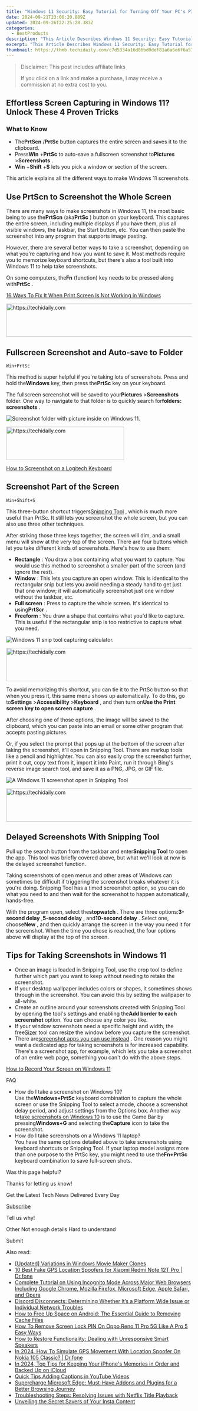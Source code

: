 ```yaml
---
title: "Windows 11 Security: Easy Tutorial for Turning Off Your PC's PIN Access"
date: 2024-09-21T23:06:20.889Z
updated: 2024-09-26T22:25:28.383Z
categories:
  - BestProducts
description: "This Article Describes Windows 11 Security: Easy Tutorial for Turning Off Your PC's PIN Access"
excerpt: "This Article Describes Windows 11 Security: Easy Tutorial for Turning Off Your PC's PIN Access"
thumbnail: https://thmb.techidaily.com/c7d5334a16d86bd0def81a6a6e6f6a57897cdf76fff62c24b07135a4d8d600fb.jpg
---
```


>  Disclaimer: This post includes affiliate links
>
>  If you click on a link and make a purchase, I may receive a commission at no extra cost to you.
>

## Effortless Screen Capturing in Windows 11? Unlock These 4 Proven Tricks
### What to Know

* The**PrtScn** /**PrtSc** button captures the entire screen and saves it to the clipboard.
* Press**Win** +**PrtSc** to auto-save a fullscreen screenshot to**Pictures** \>**Screenshots** .
* **Win** +**Shift** +**S** lets you pick a window or section of the screen.

 This article explains all the different ways to make Windows 11 screenshots.

## Use PrtScn to Screenshot the Whole Screen

 There are many ways to make screenshots in Windows 11, the most basic being to use the**PrtScn** (aka**PrtSc** ) button on your keyboard. This captures the entire screen, including multiple displays if you have them, plus all visible windows, the taskbar, the Start button, etc. You can then paste the screenshot into any program that supports image pasting.

 However, there are several better ways to take a screenshot, depending on what you're capturing and how you want to save it. Most methods require you to memorize keyboard shortcuts, but there's also a tool built into Windows 11 to help take screenshots.

 On some computers, the**Fn** (function) key needs to be pressed along with**PrtSc** .

[16 Ways To Fix It When Print Screen Is Not Working in Windows](https://www.lifewire.com/fix-print-screen-not-working-5442833)

<!-- affiliate ads begin -->
<a href="https://appsumo.8odi.net/c/5597632/2100542/7443" target="_top" id="2100542">
  <img src="//a.impactradius-go.com/display-ad/7443-2100542" border="0" alt="https://techidaily.com" width="728" height="90"/>
</a>
<img height="0" width="0" src="https://appsumo.8odi.net/i/5597632/2100542/7443" style="position:absolute;visibility:hidden;" border="0" />
<!-- affiliate ads end -->

## Fullscreen Screenshot and Auto-save to Folder

 `Win+PrtSc`

 This method is super helpful if you're taking lots of screenshots. Press and hold the**Windows** key, then press the**PrtSc** key on your keyboard.

 The fullscreen screenshot will be saved to your**Pictures** \>**Screenshots** folder. One way to navigate to that folder is to quickly search for**folders: screenshots** .

![ Screenshot folder with picture inside on Windows 11.](https://www.lifewire.com/thmb/9JnkOkVNK4-g810E3yMqwhOjIcY=/1500x0/filters:no_upscale():max_bytes(150000):strip_icc():format(webp)/windows-11-screenshots-615d31976db445bb9f725b510becd850.png)

<!-- affiliate ads begin -->
<a href="https://aligracehair.sjv.io/c/5597632/2135357/19272" target="_top" id="2135357">
  <img src="//a.impactradius-go.com/display-ad/19272-2135357" border="0" alt="https://techidaily.com" width="320" height="90"/>
</a>
<img height="0" width="0" src="https://aligracehair.sjv.io/i/5597632/2135357/19272" style="position:absolute;visibility:hidden;" border="0" />
<!-- affiliate ads end -->

[How to Screenshot on a Logitech Keyboard](https://www.lifewire.com/take-screenshot-with-logitech-keyboard-5186441)

## Screenshot Part of the Screen

 `Win+Shift+S`

 This three-button shortcut triggers[Snipping Tool](https://www.lifewire.com/use-snipping-tool-in-windows-11-5296032) , which is much more useful than PrtSc. It still lets you screenshot the whole screen, but you can also use three other techniques.

 After striking those three keys together, the screen will dim, and a small menu will show at the very top of the screen. There are four buttons which let you take different kinds of screenshots. Here's how to use them:

* **Rectangle** : You draw a box containing what you want to capture. You would use this method to screenshot a smaller part of the screen (and ignore the rest).
* **Window** : This lets you capture an open window. This is identical to the rectangular snip but lets you avoid needing a steady hand to get just that one window; it will automatically screenshot just one window without the taskbar, etc.
* **Full screen** : Press to capture the whole screen. It's identical to using**PrtScr** .
* **Freeform** : You draw a shape that contains what you'd like to capture. This is useful if the rectangular snip is too restrictive to capture what you need.

![Windows 11 snip tool capturing calculator. ](https://www.lifewire.com/thmb/DxIz1nlXgizX8YqQ1wgTdi_r9eE=/1500x0/filters:no_upscale():max_bytes(150000):strip_icc():format(webp)/snip-tool-windows-11-30e70f87ddfc45799a2dc78ebd4dc0b0.png)

<!-- affiliate ads begin -->
<a href="https://aligracehair.sjv.io/c/5597632/1938682/19272" target="_top" id="1938682">
  <img src="//a.impactradius-go.com/display-ad/19272-1938682" border="0" alt="https://techidaily.com" width="728" height="90"/>
</a>
<img height="0" width="0" src="https://aligracehair.sjv.io/i/5597632/1938682/19272" style="position:absolute;visibility:hidden;" border="0" />
<!-- affiliate ads end -->

 To avoid memorizing this shortcut, you can tie it to the PrtSc button so that when you press it, this same menu shows up automatically. To do this, go to**Settings** \>**Accessibility** \>**Keyboard** , and then turn on**Use the Print screen key to open screen capture** .

 After choosing one of those options, the image will be saved to the clipboard, which you can paste into an email or some other program that accepts pasting pictures.

 Or, if you select the prompt that pops up at the bottom of the screen after taking the screenshot, it'll open in Snipping Tool. There are markup tools like a pencil and highlighter. You can also easily crop the screenshot further, print it out, copy text from it, import it into Paint, run it through Bing's reverse image search tool, and save it as a PNG, JPG, or GIF file.

![A Windows 11 screenshot open in Snipping Tool](https://www.lifewire.com/thmb/n8hloKQGZfQTHNEMKqTmWZC4D_M=/1500x0/filters:no_upscale():max_bytes(150000):strip_icc():format(webp)/windows-11-snipping-tool-cfcc4b1e0c154d509e2d312ce4538e4e.png)

<!-- affiliate ads begin -->
<a href="https://unicoeye.pxf.io/c/5597632/2134229/18498" target="_top" id="2134229">
  <img src="//a.impactradius-go.com/display-ad/18498-2134229" border="0" alt="https://techidaily.com" width="728" height="90"/>
</a>
<img height="0" width="0" src="https://unicoeye.pxf.io/i/5597632/2134229/18498" style="position:absolute;visibility:hidden;" border="0" />
<!-- affiliate ads end -->

## Delayed Screenshots With Snipping Tool

 Pull up the search button from the taskbar and enter**Snipping Tool** to open the app. This tool was briefly covered above, but what we'll look at now is the delayed screenshot function.

 Taking screenshots of open menus and other areas of Windows can sometimes be difficult if triggering the screenshot breaks whatever it is you're doing. Snipping Tool has a timed screenshot option, so you can do what you need to and then wait for the screenshot to happen automatically, hands-free.

 With the program open, select the**stopwatch** . There are three options:**3-second delay** ,**5-second delay** , and**10-second delay** . Select one, choose**New** , and then quickly arrange the screen in the way you need it for the screenshot. When the time you chose is reached, the four options above will display at the top of the screen.

## Tips for Taking Screenshots in Windows 11

* Once an image is loaded in Snipping Tool, use the crop tool to define further which part you want to keep without needing to retake the screenshot.
* If your desktop wallpaper includes colors or shapes, it sometimes shows through in the screenshot. You can avoid this by setting the wallpaper to all-white.
* Create an outline around your screenshots created with Snipping Tool by opening the tool's settings and enabling the**Add border to each screenshot** option. You can choose any color you like.
* If your window screenshots need a specific height and width, the free[Sizer](http://www.brianapps.net/sizer4/) tool can resize the window before you capture the screenshot.
* There are[screenshot apps you can use instead](https://www.lifewire.com/best-screenshot-apps-windows-4177685) . One reason you might want a dedicated app for taking screenshots is for increased capability. There's a screenshot app, for example, which lets you take a screenshot of an entire web page, something you can't do with the above steps.

[How to Record Your Screen on Windows 11](https://www.lifewire.com/record-screen-on-windows-11-5193849)

 FAQ

* How do I take a screenshot on Windows 10?  
 Use the**Windows+PrtSc** keyboard combination to capture the whole screen or use the Snipping Tool to select a mode, choose a screenshot delay period, and adjust settings from the Options box. Another way to[take screenshots on Windows 10](https://www.lifewire.com/take-screenshots-on-windows-10-5089377) is to use the Game Bar by pressing**Windows+G** and selecting the**Capture** icon to take the screenshot.
* How do I take screenshots on a Windows 11 laptop?  
 You have the same options detailed above to take screenshots using keyboard shortcuts or Snipping Tool. If your laptop model assigns more than one purpose to the PrtSc key, you might need to use the**Fn+PrtSc** keyboard combination to save full-screen shots.

Was this page helpful?

Thanks for letting us know!

 Get the Latest Tech News Delivered Every Day

[Subscribe](https://www.lifewire.com/#)

Tell us why!

 Other  Not enough details  Hard to understand

 Submit

<ins class="adsbygoogle"
     style="display:block"
     data-ad-format="autorelaxed"
     data-ad-client="ca-pub-7571918770474297"
     data-ad-slot="1223367746"></ins>

<ins class="adsbygoogle"
     style="display:block"
     data-ad-client="ca-pub-7571918770474297"
     data-ad-slot="8358498916"
     data-ad-format="auto"
     data-full-width-responsive="true"></ins>

<span class="atpl-alsoreadstyle">Also read:</span>
<div><ul>
<li><a href="https://fox-access.techidaily.com/updated-variations-in-windows-movie-maker-clones/"><u>[Updated] Variations in Windows Movie Maker Clones</u></a></li>
<li><a href="https://location-fake.techidaily.com/10-best-fake-gps-location-spoofers-for-xiaomi-redmi-note-12t-pro-drfone-by-drfone-virtual-android/"><u>10 Best Fake GPS Location Spoofers for Xiaomi Redmi Note 12T Pro | Dr.fone</u></a></li>
<li><a href="https://tech-renaissance.techidaily.com/complete-tutorial-on-using-incognito-mode-across-major-web-browsers-including-google-chrome-mozilla-firefox-microsoft-edge-apple-safari-and-opera/"><u>Complete Tutorial on Using Incognito Mode Across Major Web Browsers Including Google Chrome, Mozilla Firefox, Microsoft Edge, Apple Safari, and Opera</u></a></li>
<li><a href="https://tech-renaissance.techidaily.com/discord-disconnects-determining-whether-its-a-platform-wide-issue-or-individual-network-troubles/"><u>Discord Disconnects: Determining Whether It’s a Platform Wide Issue or Individual Network Troubles</u></a></li>
<li><a href="https://tech-renaissance.techidaily.com/how-to-free-up-space-on-android-the-essential-guide-to-removing-cache-files/"><u>How to Free Up Space on Android: The Essential Guide to Removing Cache Files</u></a></li>
<li><a href="https://android-unlock.techidaily.com/how-to-remove-screen-lock-pin-on-oppo-reno-11-pro-5g-like-a-pro-5-easy-ways-by-drfone-android/"><u>How To Remove Screen Lock PIN On Oppo Reno 11 Pro 5G Like A Pro 5 Easy Ways</u></a></li>
<li><a href="https://tech-renaissance.techidaily.com/how-to-restore-functionality-dealing-with-unresponsive-smart-speakers/"><u>How to Restore Functionality: Dealing with Unresponsive Smart Speakers</u></a></li>
<li><a href="https://review-topics.techidaily.com/in-2024-how-to-simulate-gps-movement-with-location-spoofer-on-nokia-105-classic-drfone-by-drfone-virtual-android/"><u>In 2024, How To Simulate GPS Movement With Location Spoofer On Nokia 105 Classic? | Dr.fone</u></a></li>
<li><a href="https://some-skills.techidaily.com/in-2024-top-tips-for-keeping-your-iphones-memories-in-order-and-backed-up-on-icloud/"><u>In 2024, Top Tips for Keeping Your iPhone's Memories in Order and Backed Up on iCloud</u></a></li>
<li><a href="https://youtube-web.techidaily.com/-tips-adding-captions-in-youtube-videos/"><u>Quick Tips Adding Captions in YouTube Videos</u></a></li>
<li><a href="https://win-tricks.techidaily.com/supercharge-microsoft-edge-must-have-addons-and-plugins-for-a-better-browsing-journey/"><u>Supercharge Microsoft Edge: Must-Have Addons and Plugins for a Better Browsing Journey</u></a></li>
<li><a href="https://tech-renaissance.techidaily.com/troubleshooting-steps-resolving-issues-with-netflix-title-playback/"><u>Troubleshooting Steps: Resolving Issues with Netflix Title Playback</u></a></li>
<li><a href="https://tech-renaissance.techidaily.com/unveiling-the-secret-savers-of-your-insta-content/"><u>Unveiling the Secret Savers of Your Insta Content</u></a></li>
</ul></div>

